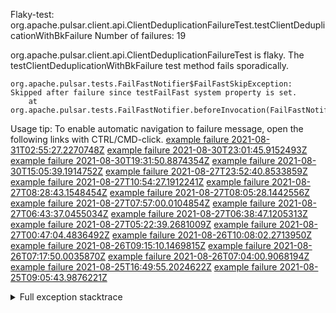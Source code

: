         
Flaky-test: org.apache.pulsar.client.api.ClientDeduplicationFailureTest.testClientDeduplicationWithBkFailure
Number of failures: 19

org.apache.pulsar.client.api.ClientDeduplicationFailureTest is flaky. The testClientDeduplicationWithBkFailure test method fails sporadically.

```
org.apache.pulsar.tests.FailFastNotifier$FailFastSkipException: Skipped after failure since testFailFast system property is set.
	at org.apache.pulsar.tests.FailFastNotifier.beforeInvocation(FailFastNotifier.java:88)

```

Usage tip: To enable automatic navigation to failure message, open the following links with CTRL/CMD-click.
[example failure 2021-08-31T02:55:27.2270748Z](https://github.com/apache/pulsar/runs/3468534483?check_suite_focus=true#step:9:679)
[example failure 2021-08-30T23:01:45.9152493Z](https://github.com/apache/pulsar/runs/3467152590?check_suite_focus=true#step:9:687)
[example failure 2021-08-30T19:31:50.8874354Z](https://github.com/apache/pulsar/runs/3465551342?check_suite_focus=true#step:9:691)
[example failure 2021-08-30T15:05:39.1914752Z](https://github.com/apache/pulsar/runs/3463119398?check_suite_focus=true#step:9:679)
[example failure 2021-08-27T23:52:40.8533859Z](https://github.com/apache/pulsar/runs/3447917315?check_suite_focus=true#step:9:681)
[example failure 2021-08-27T10:54:27.1912241Z](https://github.com/apache/pulsar/runs/3442314708?check_suite_focus=true#step:9:687)
[example failure 2021-08-27T08:28:43.1548454Z](https://github.com/apache/pulsar/runs/3441181162?check_suite_focus=true#step:9:679)
[example failure 2021-08-27T08:05:28.1442556Z](https://github.com/apache/pulsar/runs/3440980370?check_suite_focus=true#step:9:699)
[example failure 2021-08-27T07:57:00.0104854Z](https://github.com/apache/pulsar/runs/3440855241?check_suite_focus=true#step:9:679)
[example failure 2021-08-27T06:43:37.0455034Z](https://github.com/apache/pulsar/runs/3440456730?check_suite_focus=true#step:9:679)
[example failure 2021-08-27T06:38:47.1205313Z](https://github.com/apache/pulsar/runs/3440411158?check_suite_focus=true#step:9:676)
[example failure 2021-08-27T05:22:39.2681009Z](https://github.com/apache/pulsar/runs/3440010388?check_suite_focus=true#step:9:687)
[example failure 2021-08-27T00:47:04.4836492Z](https://github.com/apache/pulsar/runs/3438608599?check_suite_focus=true#step:9:679)
[example failure 2021-08-26T10:08:02.2713950Z](https://github.com/apache/pulsar/runs/3431383943?check_suite_focus=true#step:9:679)
[example failure 2021-08-26T09:15:10.1469815Z](https://github.com/apache/pulsar/runs/3430942268?check_suite_focus=true#step:9:684)
[example failure 2021-08-26T07:17:50.0035870Z](https://github.com/apache/pulsar/runs/3429972501?check_suite_focus=true#step:9:676)
[example failure 2021-08-26T07:04:00.9068194Z](https://github.com/apache/pulsar/runs/3429892136?check_suite_focus=true#step:9:684)
[example failure 2021-08-25T16:49:55.2024622Z](https://github.com/apache/pulsar/runs/3424390559?check_suite_focus=true#step:9:688)
[example failure 2021-08-25T09:05:43.9876221Z](https://github.com/apache/pulsar/runs/3420085427?check_suite_focus=true#step:10:640)


<details>
<summary>Full exception stacktrace</summary>
<code><pre>
org.apache.pulsar.tests.FailFastNotifier$FailFastSkipException: Skipped after failure since testFailFast system property is set.
	at org.apache.pulsar.tests.FailFastNotifier.beforeInvocation(FailFastNotifier.java:88)

</pre></code>
</details>

